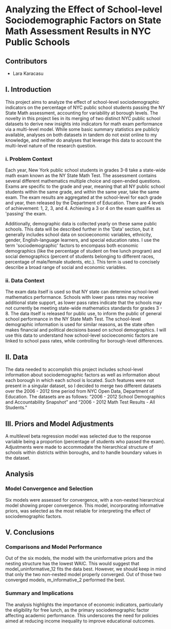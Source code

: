 # Analyzing the Effect of School-level Sociodemographic Factors on State Math Assessment Results in NYC Public Schools

## Contributors
- Lara Karacasu

## I. Introduction

This project aims to analyze the effect of school-level sociodemographic indicators on the percentage of NYC public school students passing the NY State Math assessment, accounting for variability at borough levels. The novelty in this project lies in its merging of two distinct NYC public school datasets to derive new insights into indicators for math exam performance via a multi-level model. While some basic summary statistics are publicly available, analyses on both datasets in tandem do not exist online to my knowledge, and neither do analyses that leverage this data to account the multi-level nature of the research question.

### i. Problem Context

Each year, New York public school students in grades 3-8 take a state-wide math exam known as the NY State Math Test. The assessment contains several different mathematics multiple choice and open-ended questions. Exams are specific to the grade and year, meaning that all NY public school students within the same grade, and within the same year, take the same exam. The exam results are aggregated at the school-level for each grade and year, then released by the Department of Education. There are 4 levels of achievement: 1, 2, 3, and 4. Achieving a 3 or 4 on the exam qualifies as 'passing' the exam.

Additionally, demographic data is collected yearly on these same public schools. This data will be described further in the 'Data' section, but it generally includes school data on socioeconomic variables, ethnicity, gender, English-language learners, and special education rates. I use the term 'sociodemographic' factors to encompass both economic demographics (like the percentage of student on free lunch program) and social demographics (percent of students belonging to different races, percentage of male/female students, etc.). This term is used to concisely describe a broad range of social and economic variables.

### ii. Data Context

The exam data itself is used so that NY state can determine school-level mathematics performance. Schools with lower pass rates may receive additional state support, as lower pass rates indicate that the schools may not currently be meeting state-wide mathematics standards for grades 3 - 8. The data itself is released for public use, to inform the public of general school performance in the NY State Math Test. The school-level demographic information is used for similar reasons, as the state often makes financial and political decisions based on school demographics. I will use this data to understand how school-level socioeconomic factors are linked to school pass rates, while controlling for borough-level differences.

## II. Data

The data needed to accomplish this project includes school-level information about sociodemographic factors as well as information about each borough in which each school is located. Such features were not present in a singular dataset, so I decided to merge two different datasets over the 2006 - 2012 time period from NYC Open Data, Department of Education. The datasets are as follows: “2006 - 2012 School Demographics and Accountability Snapshot” and “2006 - 2012 Math Test Results - All Students."

## III. Priors and Model Adjustments

A multilevel beta regression model was selected due to the response variable being a proportion (percentage of students who passed the exam). Adjustments were made to accommodate the hierarchical structure of schools within districts within boroughs, and to handle boundary values in the dataset.

## Analysis

### Model Convergence and Selection

Six models were assessed for convergence, with a non-nested hierarchical model showing proper convergence. This model, incorporating informative priors, was selected as the most reliable for interpreting the effect of sociodemographic factors.

## V. Conclusions

### Comparisons and Model Performance

Out of the six models, the model with the uninformative priors and the nesting structure has the lowest WAIC. This would suggest that model_uninformative_12 fits the data best. However, we should keep in mind that only the two non-nested model properly converged. Out of those two converged models, m_informative_2 performed the best.

### Summary and Implications

The analysis highlights the importance of economic indicators, particularly the eligibility for free lunch, as the primary sociodemographic factor affecting academic performance. This underscores the need for policies aimed at reducing income inequality to improve educational outcomes.
